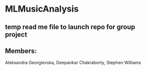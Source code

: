 # MLMusicAnalysis

## temp read me file to launch repo for group project 

## Members:
Aleksandra Georgievska, 
Deepankar Chakraborty, 
Stephen Williams  

